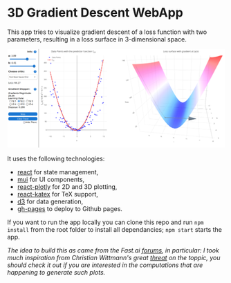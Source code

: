 # 3D Gradient Descent WebApp

This app tries to visualize gradient descent of a loss function with two parameters, resulting in a loss surface in $3$-dimensional space.

[![app_impression](./assets/app_impression.png)](https://ben-karr.github.io/react-3d-gradients)

It uses the following technologies:
* [react](https://reactjs.org/) for state management,
* [mui](https://mui.com/) for UI components,
* [react-plotly](https://plotly.com/javascript/react/) for 2D and 3D plotting,
* [react-katex](https://www.npmjs.com/package/react-katex) for TeX support,
* [d3](https://d3js.org/) for data generation,
* [gh-pages](https://github.com/gitname/react-gh-pages) to deploy to Github pages.

If you want to run the app locally you can clone this repo and run `npm install` from the root folder to install all dependancies; `npm start` starts the app.

_The idea to build this as came from the Fast.ai [forums](https://forums.fast.ai), in particular: I took much inspiration from Christian Wittmann's great [threat](https://forums.fast.ai/t/visualizing-gradient-descent-in-3d/101084) on the toppic, you should check it out if you are interested in the computations that are happening to generate such plots._
